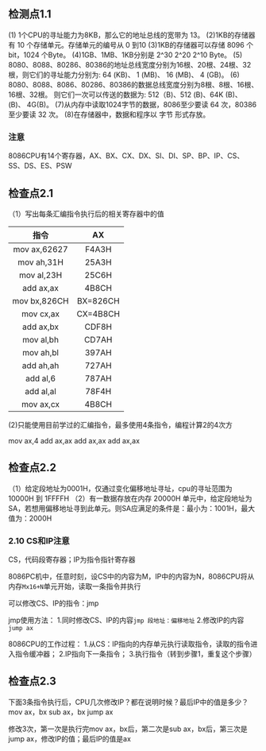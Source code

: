 ## 检测点1.1

(1) 1个CPU的寻址能力为8KB，那么它的地址总线的宽带为 13。
(2)1KB的存储器有 10 个存储单元。存储单元的编号从 0 到10
(3)1KB的存储器可以存储 8096 个bit，1024 个Byte。
(4)1GB、1MB、1KB分别是 2^30 2^20 2^10 Byte。
(5) 8080、8088、80286、80386的地址总线宽度分别为16根、20根、24根、32根，则它们的寻址能力分别为: 64 (KB)、 1 (MB)、 16 (MB)、 4 (GB)。
(6) 8080、8088、8086、80286、80386的数据总线宽度分别为8根、8根、16根、16根、32根。
则它们一次可以传送的数据为: 512（B)、512 (B)、64K (B)、 (B)、 4G(B)。
(7)从内存中读取1024字节的数据，8086至少要读 64 次，80386至少要读 32 次。
(8)在存储器中，数据和程序以 字节 形式存放。

### 注意

8086CPU有14个寄存器，AX、BX、CX、DX、SI、DI、SP、BP、IP、CS、SS、DS、ES、PSW

## 检查点2.1

（1）写出每条汇编指令执行后的相关寄存器中的值

|     指令     |    AX    |
| :----------: | :------: |
| mov ax,62627 |  F4A3H   |
|  mov ah,31H  |  25A3H   |
|  mov al,23H  |  25C6H   |
|  add ax,ax   |  4B8CH   |
| mov bx,826CH | BX=826CH |
|  mov cx,ax   | CX=4B8CH |
|  add ax,bx   |  CDF8H   |
|  mov al,bh   |  CD7AH   |
|  mov ah,bl   |  397AH   |
|  add ah,ah   |  727AH   |
|   add al,6   |  787AH   |
|  add al,al   |  78F4H   |
|  mov ax,cx   |  4B8CH   |

(2)只能使用目前学过的汇编指令，最多使用4条指令，编程计算2的4次方

mov ax,4
add ax,ax
add ax,ax
add ax,ax

## 检查点2.2

（1）给定段地址为0001H，仅通过变化偏移地址寻址，cpu的寻址范围为 10000H 到 1FFFFH
（2）有一数据存放在内存 20000H 单元中，给定段地址为SA，若想用偏移地址寻到此单元。则SA应满足的条件是：最小为：1001H，最大值为：2000H



### 2.10 CS和IP注意

CS，代码段寄存器；IP为指令指针寄存器

8086PC机中，任意时刻，设CS中的内容为M，IP中的内容为N，8086CPU将从内存`Mx16+N`单元开始，读取一条指令并执行

可以修改CS、IP的指令：jmp

jmp使用方法：
1.同时修改CS、IP的内容`jmp 段地址：偏移地址`
2.修改IP的内容 `jump ax`

8086CPU的工作过程：
1.从CS：IP指向的内存单元执行读取指令，读取的指令进入指令缓冲器；
2.IP指向下一条指令；
3.执行指令（转到步骤1，重复这个步骤）

## 检查点2.3

下面3条指令执行后，CPU几次修改IP？都在说明时候？最后IP中的值是多少？
mov ax，bx
sub ax，bx
jump ax

修改3次，第一次是执行完mov ax，bx后，第二次是sub ax，bx后，第三次是jump ax，修改IP的值；最后IP的值是ax









